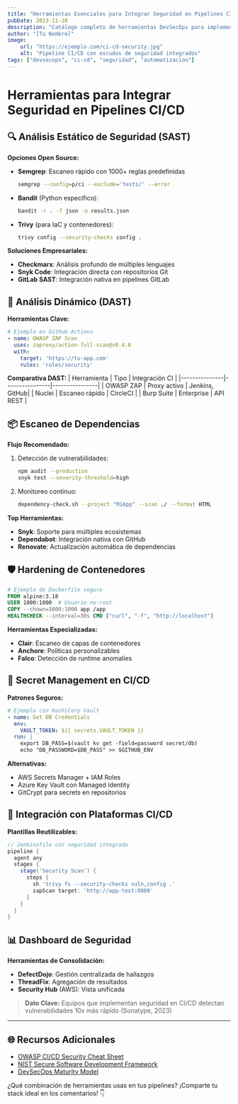 ```yaml
---
title: "Herramientas Esenciales para Integrar Seguridad en Pipelines CI/CD"
pubDate: 2023-11-28
description: "Catálogo completo de herramientas DevSecOps para implementar seguridad automatizada en tus pipelines de integración y despliegue continuo"
author: "[Tu Nombre]"
image:
    url: "https://ejemplo.com/ci-cd-security.jpg"
    alt: "Pipeline CI/CD con escudos de seguridad integrados"
tags: ["devsecops", "ci-cd", "seguridad", "automatización"]
---
```


# Herramientas para Integrar Seguridad en Pipelines CI/CD

## 🔍 Análisis Estático de Seguridad (SAST)

**Opciones Open Source:**
- **Semgrep**: Escaneo rápido con 1000+ reglas predefinidas
  ```bash
  semgrep --config=p/ci --exclude='tests/' --error
  ```
- **Bandit** (Python específico):
  ```bash
  bandit -r . -f json -o results.json
  ```
- **Trivy** (para IaC y contenedores):
  ```bash
  trivy config --security-checks config .
  ```

**Soluciones Empresariales:**
- **Checkmarx**: Análisis profundo de múltiples lenguajes
- **Snyk Code**: Integración directa con repositorios Git
- **GitLab SAST**: Integración nativa en pipelines GitLab

## 🎯 Análisis Dinámico (DAST)

**Herramientas Clave:**
```yaml
# Ejemplo en GitHub Actions
- name: OWASP ZAP Scan
  uses: zaproxy/action-full-scan@v0.4.0
  with:
    target: 'https://tu-app.com'
    rules: 'rules/security'
```

**Comparativa DAST:**
| Herramienta   | Tipo           | Integración CI |
|---------------|----------------|----------------|
| OWASP ZAP     | Proxy activo   | Jenkins, GitHub|
| Nuclei        | Escaneo rápido | CircleCI       |
| Burp Suite   | Enterprise     | API REST       |

## 📦 Escaneo de Dependencias

**Flujo Recomendado:**
1. Detección de vulnerabilidades:
   ```bash
   npm audit --production
   snyk test --severity-threshold=high
   ```
2. Monitoreo continuo:
   ```bash
   dependency-check.sh --project "MiApp" --scan ./ --format HTML
   ```

**Top Herramientas:**
- **Snyk**: Soporte para múltiples ecosistemas
- **Dependabot**: Integración nativa con GitHub
- **Renovate**: Actualización automática de dependencias

## 🛡️ Hardening de Contenedores

```dockerfile
# Ejemplo de Dockerfile seguro
FROM alpine:3.18
USER 1000:1000  # Usuario no-root
COPY --chown=1000:1000 app /app
HEALTHCHECK --interval=30s CMD ["curl", "-f", "http://localhost"]
```

**Herramientas Especializadas:**
- **Clair**: Escaneo de capas de contenedores
- **Anchore**: Políticas personalizables
- **Falco**: Detección de runtime anomalies

## 🔐 Secret Management en CI/CD

**Patrones Seguros:**
```yaml
# Ejemplo con HashiCorp Vault
- name: Get DB Credentials
  env:
    VAULT_TOKEN: ${{ secrets.VAULT_TOKEN }}
  run: |
    export DB_PASS=$(vault kv get -field=password secret/db)
    echo "DB_PASSWORD=$DB_PASS" >> $GITHUB_ENV
```

**Alternativas:**
- AWS Secrets Manager + IAM Roles
- Azure Key Vault con Managed Identity
- GitCrypt para secrets en repositorios

## 🧩 Integración con Plataformas CI/CD

**Plantillas Reutilizables:**
```groovy
// Jenkinsfile con seguridad integrada
pipeline {
  agent any
  stages {
    stage('Security Scan') {
      steps {
        sh 'trivy fs --security-checks vuln,config .'
        zapScan target: 'http://app-test:8080'
      }
    }
  }
}
```

## 📊 Dashboard de Seguridad

**Herramientas de Consolidación:**
- **DefectDojo**: Gestión centralizada de hallazgos
- **ThreadFix**: Agregación de resultados
- **Security Hub** (AWS): Vista unificada

> **Dato Clave:** Equipos que implementan seguridad en CI/CD detectan vulnerabilidades 10x más rápido (Sonatype, 2023)

---

## 🌐 Recursos Adicionales
- [OWASP CI/CD Security Cheat Sheet](https://cheatsheetseries.owasp.org/cheatsheets/CI_CD_Security_Cheat_Sheet.html)
- [NIST Secure Software Development Framework](https://csrc.nist.gov/Projects/ssdf)
- [DevSecOps Maturity Model](https://www.devsecops.org/)

¿Qué combinación de herramientas usas en tus pipelines? ¡Comparte tu stack ideal en los comentarios! 👇
